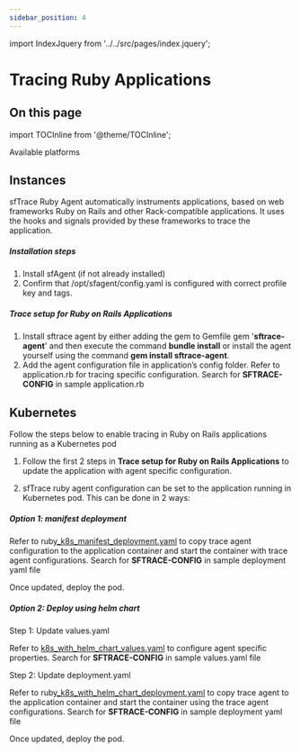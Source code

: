 ```yaml
---
sidebar_position: 4
---
```

import IndexJquery from '../../src/pages/index.jquery';

# Tracing Ruby Applications
<h2>On this page</h2>

import TOCInline from '@theme/TOCInline';

<TOCInline toc={toc} /> 
<IndexJquery />

 Available platforms


## Instances

sfTrace Ruby Agent automatically instruments applications, based on web frameworks Ruby on Rails and other Rack-compatible applications. It uses the hooks and signals provided by these frameworks to trace the application.

##### Installation steps

1. Install sfAgent (if not already installed)
2. Confirm that /opt/sfagent/config.yaml is configured with correct profile key and tags.

##### Trace setup for Ruby on Rails Applications

1. Install sftrace agent by either adding the gem to Gemfile gem '**sftrace-agent**' and then execute the command **bundle install** or install the agent yourself using the command **gem install sftrace-agent**.
2. Add the agent configuration file in application’s config folder. Refer to application.rb for tracing specific configuration. Search for **SFTRACE-CONFIG** in sample application.rb 

## Kubernetes

 Follow the steps below to enable tracing in Ruby on Rails applications running as a Kubernetes pod

1. Follow the first 2 steps in **Trace setup for Ruby on Rails Applications** to update the application with agent specific configuration.

2. sfTrace ruby agent configuration can be set to the application running in Kubernetes pod. This can be done in 2 ways:

##### **Option 1:  manifest deployment**

Refer to ruby[_k8s_manifest_deployment.yaml](https://github.com/snappyflow/website-artefacts/blob/master/sfTracing/nodejs/nodejs_k8s_standalone_deployment.yaml)  to copy trace agent configuration to the application container and start the container with trace agent configurations. Search for **SFTRACE-CONFIG** in sample deployment yaml file

Once updated, deploy the pod.

##### **Option 2: Deploy using helm chart**

Step 1: Update values.yaml

Refer to [k8s_with_helm_chart_values.yaml](https://github.com/snappyflow/website-artefacts/blob/master/sfTracing/nodejs/k8s_with_helm_chart_values.yaml) to configure agent specific properties. Search for **SFTRACE-CONFIG** in sample values.yaml file

Step 2: Update deployment.yaml

Refer to ruby[_k8s_with_helm_chart_deployment.yaml](https://github.com/snappyflow/website-artefacts/blob/master/sfTracing/nodejs/nodejs_k8s_with_helm_chart_deployment.yaml) to copy trace agent to the application container and start the container using the trace agent configurations. Search for **SFTRACE-CONFIG** in sample deployment yaml file

Once updated, deploy the pod.
